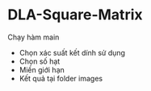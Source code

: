# DLA-Square-Matrix
Chạy hàm main
- Chọn xác suất kết dính sử dụng
- Chọn số hạt
- Miền giới hạn
- Kết quả tại folder images
